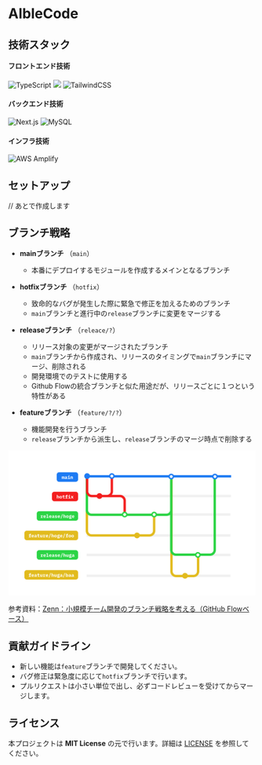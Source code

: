# AIbleCode

## 技術スタック

#### フロントエンド技術

<p style="display: inline">
    <img src="https://img.shields.io/badge/TypeScript-gray?logo=typescript" alt="TypeScript"/>
    <img src="https://img.shields.io/badge/React-gray?logo=react">
    <img src="https://img.shields.io/badge/TailwindCSS-gray?logo=tailwindcss" alt="TailwindCSS"/>
</p>

#### バックエンド技術

<p style="display: inline">
    <img src="https://img.shields.io/badge/Next.js-gray?logo=nextdotjs" alt="Next.js"/>
    <img src="https://img.shields.io/badge/MySQL-gray?logo=mysql" alt="MySQL"/>
</p>

#### インフラ技術

<p style="display: inline">
    <img src="https://img.shields.io/badge/AWS Amplify-Gen 2-blue?logo=awsamplify" alt="AWS Amplify"/>
</p>

## セットアップ

<!-- TODO: セットアップ方法を記述する -->
// あとで作成します

## ブランチ戦略

- **mainブランチ** （`main`）
  - 本番にデプロイするモジュールを作成するメインとなるブランチ

- **hotfixブランチ** （`hotfix`） 
  - 致命的なバグが発生した際に緊急で修正を加えるためのブランチ
  - `main`ブランチと進行中の`release`ブランチに変更をマージする

- **releaseブランチ** （`releace/?`）
  - リリース対象の変更がマージされたブランチ
  - `main`ブランチから作成され、リリースのタイミングで`main`ブランチにマージ、削除される
  - 開発環境でのテストに使用する
  - Github Flowの統合ブランチと似た用途だが、リリースごとに１つという特性がある

- **featureブランチ** （`feature/?/?`） 
  - 機能開発を行うブランチ
  - `release`ブランチから派生し、`release`ブランチのマージ時点で削除する

<img src="docs/images/branch-strategy.png">

参考資料：[Zenn：小規模チーム開発のブランチ戦略を考える（GitHub Flowベース）](https://zenn.dev/gnz/articles/6674530f61cfbe)

## 貢献ガイドライン

- 新しい機能は`feature`ブランチで開発してください。
- バグ修正は緊急度に応じて`hotfix`ブランチで行います。
- プルリクエストは小さい単位で出し、必ずコードレビューを受けてからマージします。

## ライセンス

本プロジェクトは **MIT License** の元で行います。詳細は [LICENSE](LICENSE) を参照してください。
